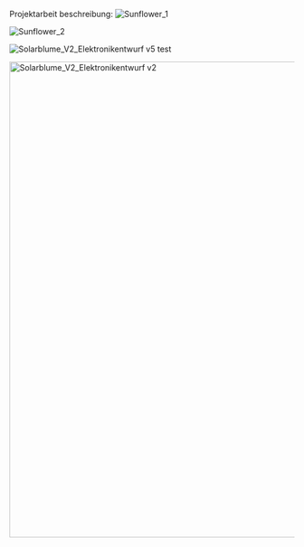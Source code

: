 Projektarbeit beschreibung:
![Sunflower_1](https://github.com/MarveyHAB/Projektarbeit-Sunflower/assets/43411557/52bfd138-e81c-4bd5-9121-6c085b2e4a68)

![Sunflower_2](https://github.com/MarveyHAB/Projektarbeit-Sunflower/assets/43411557/8b8b54e8-61ed-41df-b8bc-c3b7e1a85b0e)

![Solarblume_V2_Elektronikentwurf v5 test](https://github.com/MarveyHAB/Projektarbeit/assets/43411557/f90e5230-7a66-4b1b-afc1-b5f23246c72c)

<img width="842" alt="Solarblume_V2_Elektronikentwurf v2" src="https://github.com/MarveyHAB/Projektarbeit-Sunflower/assets/43411557/a4270595-5a97-4591-a1bd-c6b715af92e2">

